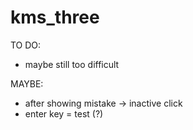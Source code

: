 # kms_three

TO DO:
- maybe still too difficult

MAYBE:
- after showing mistake -> inactive click
- enter key = test (?)